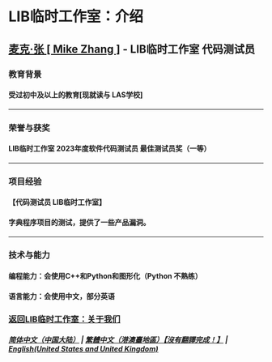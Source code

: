 # LIB临时工作室：介绍

## [麦克·张 [ Mike Zhang ]](https://github.com/Aboutyourself) - LIB临时工作室 代码测试员
### 教育背景 
#### 受过初中及以上的教育[现就读与 LAS学校]
---
### 荣誉与获奖
####  LIB临时工作室 2023年度软件代码测试员 最佳测试员奖（一等）
---
### 项目经验
#### 【代码测试员 LIB临时工作室】
#### 字典程序项目的测试，提供了一些产品漏洞。
---
### 技术与能力
#### 编程能力：会使用C++和Python和图形化（Python 不熟练）
#### 语言能力：会使用中文，部分英语

### [返回LIB临时工作室：关于我们](https://libps.github.io/About_us)
##### [简体中文（中国大陆）](Mike_Zhang) | [繁體中文（港澳臺地區）【沒有翻譯完成！】](tc/Mike_Zhang) | **[English(United States and United Kingdom)](en/Mike_Zhang)**
